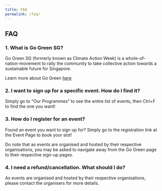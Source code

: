 ```yaml
---
title: FAQ
permalink: /faq/
---
```

## **FAQ**

### 1. What is Go Green SG?
Go Green SG (formerly known as Climate Action Week) is a whole-of-nation-movement to rally the community to take collective action towards a sustainable future for Singapore. 

Learn more about Go Green [here](/about)

### 2. I want to sign up for a specific event. How do I find it?
Simply go to "Our Programmes" to see the entire list of events, then Ctrl+F to find the one you want!

### 3. How do I register for an event?
Found an event you want to sign up for? Simply go to the registration link at the Event Page to book your slot!

Do note that as events are organised and hosted by their respective organisations, you may be asked to navigate away from the Go Green page to their respective sign-up pages.

### 4. I need a refund/cancellation. What should I do?
As events are organised and hosted by their respective organisations, please contact the organisers for more details.